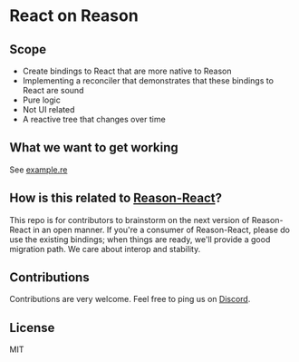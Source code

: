 React on Reason
===

Scope
---
- Create bindings to React that are more native to Reason
- Implementing a reconciler that demonstrates that these bindings to React are sound
- Pure logic 
- Not UI related
- A reactive tree that changes over time

What we want to get working
---
See [example.re](example.re)

How is this related to [Reason-React](https://github.com/reasonml/reason-react)?
---
This repo is for contributors to brainstorm on the next version of Reason-React in an open manner. If you're a consumer of Reason-React, please do use the existing bindings; when things are ready, we'll provide a good migration path. We care about interop and stability.

Contributions
---
Contributions are very welcome. Feel free to ping us on [Discord](https://discord.gg/reasonml).

License
---
MIT
